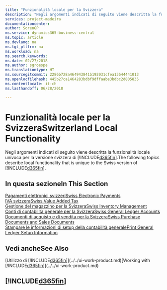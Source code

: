 ```yaml
---
title: "Funzionalità locale per la Svizzera"
description: "Negli argomenti indicati di seguito viene descritta la funzionalità locale nella versione svizzera di Business Central."
services: project-madeira
documentationcenter: 
author: SorenGP
ms.service: dynamics365-business-central
ms.topic: article
ms.devlang: na
ms.tgt_pltfrm: na
ms.workload: na
ms.search.keywords: 
ms.date: 02/27/2018
ms.author: sgroespe
ms.translationtype: HT
ms.sourcegitcommit: 2286b728a464943841b192031cfea13644441013
ms.openlocfilehash: 445b27ca1464283bdbf9dffaabe3bdbc2d805835
ms.contentlocale: it-ch
ms.lasthandoff: 06/28/2018

---
```

# <a name="switzerland-local-functionality"></a><span data-ttu-id="92c29-103">Funzionalità locale per la Svizzera</span><span class="sxs-lookup"><span data-stu-id="92c29-103">Switzerland Local Functionality</span></span>
<span data-ttu-id="92c29-104">Negli argomenti indicati di seguito viene descritta la funzionalità locale univoca per la versione svizzera di [!INCLUDE[d365fin](../../includes/d365fin_md.md)].</span><span class="sxs-lookup"><span data-stu-id="92c29-104">The following topics describe local functionality that is unique to the Swiss version of [!INCLUDE[d365fin](../../includes/d365fin_md.md)].</span></span>  

## <a name="in-this-section"></a><span data-ttu-id="92c29-105">In questa sezione</span><span class="sxs-lookup"><span data-stu-id="92c29-105">In This Section</span></span>  
  [<span data-ttu-id="92c29-106">Pagamenti elettronici svizzeri</span><span class="sxs-lookup"><span data-stu-id="92c29-106">Swiss Electronic Payments</span></span>](swiss-electronic-payments.md)  
  [<span data-ttu-id="92c29-107">IVA svizzera</span><span class="sxs-lookup"><span data-stu-id="92c29-107">Swiss Value Added Tax</span></span>](swiss-value-added-tax.md)  
  [<span data-ttu-id="92c29-108">Gestione del magazzino per la Svizzera</span><span class="sxs-lookup"><span data-stu-id="92c29-108">Swiss Inventory Management</span></span>](swiss-inventory-management.md)  
  [<span data-ttu-id="92c29-109">Conti di contabilità generale per la Svizzera</span><span class="sxs-lookup"><span data-stu-id="92c29-109">Swiss General Ledger Accounts</span></span>](swiss-general-ledger-accounts.md)  
  [<span data-ttu-id="92c29-110">Documenti di acquisto e di vendita per la Svizzera</span><span class="sxs-lookup"><span data-stu-id="92c29-110">Swiss Purchase Documents and Sales Documents</span></span>](swiss-purchase-documents-and-sales-documents.md)  
  [<span data-ttu-id="92c29-111">Stampare le informazioni di setup della contabilità generale</span><span class="sxs-lookup"><span data-stu-id="92c29-111">Print General Ledger Setup Information</span></span>](how-to-print-general-ledger-setup-information.md)

## <a name="see-also"></a><span data-ttu-id="92c29-112">Vedi anche</span><span class="sxs-lookup"><span data-stu-id="92c29-112">See Also</span></span>
<span data-ttu-id="92c29-113">[Utilizzo di [!INCLUDE[d365fin](../../includes/d365fin_md.md)]](../../ui-work-product.md)</span><span class="sxs-lookup"><span data-stu-id="92c29-113">[Working with [!INCLUDE[d365fin](../../includes/d365fin_md.md)]](../../ui-work-product.md)</span></span>

## [!INCLUDE[d365fin](../../includes/free_trial_md.md)]  
 

